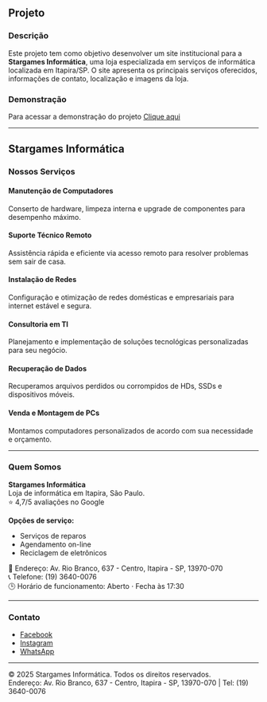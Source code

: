 ## Projeto

### Descrição
Este projeto tem como objetivo desenvolver um site institucional para a **Stargames Informática**, uma loja especializada em serviços de informática localizada em Itapira/SP. O site apresenta os principais serviços oferecidos, informações de contato, localização e imagens da loja.

### Demonstração
Para acessar a demonstração do projeto <a href="https://minifycss.netlify.app/" target="_blank">Clique aqui</a>

---

## Stargames Informática

### Nossos Serviços

#### Manutenção de Computadores
Conserto de hardware, limpeza interna e upgrade de componentes para desempenho máximo.

#### Suporte Técnico Remoto
Assistência rápida e eficiente via acesso remoto para resolver problemas sem sair de casa.

#### Instalação de Redes
Configuração e otimização de redes domésticas e empresariais para internet estável e segura.

#### Consultoria em TI
Planejamento e implementação de soluções tecnológicas personalizadas para seu negócio.

#### Recuperação de Dados
Recuperamos arquivos perdidos ou corrompidos de HDs, SSDs e dispositivos móveis.

#### Venda e Montagem de PCs
Montamos computadores personalizados de acordo com sua necessidade e orçamento.

---

### Quem Somos
**Stargames Informática**  
Loja de informática em Itapira, São Paulo.  
⭐ 4,7/5 avaliações no Google

**Opções de serviço:**  
- Serviços de reparos  
- Agendamento on-line  
- Reciclagem de eletrônicos  

📍 Endereço: Av. Rio Branco, 637 - Centro, Itapira - SP, 13970-070  
📞 Telefone: (19) 3640-0076  
🕒 Horário de funcionamento: Aberto ⋅ Fecha às 17:30

---

### Contato

- [Facebook](https://www.facebook.com/stargamesinformatica/?locale=pt_BR)
- [Instagram](https://www.instagram.com/stargamesitapira/)
- [WhatsApp](https://api.whatsapp.com/send/?phone=19993262389&text&type=phone_number&app_absent=)

---

© 2025 Stargames Informática. Todos os direitos reservados.  
Endereço: Av. Rio Branco, 637 - Centro, Itapira - SP, 13970-070 | Tel: (19) 3640-0076
